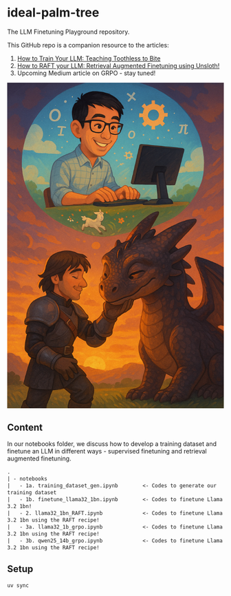 # ideal-palm-tree
The LLM Finetuning Playground repository.

This GitHub repo is a companion resource to the articles:
1. [How to Train Your LLM: Teaching Toothless to Bite](https://medium.com/@tituslhy/how-to-train-your-llm-teaching-toothless-to-bite-8d9f56fe4b2a)
2. [How to RAFT your LLM: Retrieval Augmented Finetuning using Unsloth!](https://medium.com/@tituslhy/how-to-raft-your-llm-retrieval-augmented-finetuning-using-unsloth-4c3844a9a6e3)
3. Upcoming Medium article on GRPO - stay tuned!

<p align="center">
    <img src="./images/training_a_dragon.png">
</p>

## Content
In our notebooks folder, we discuss how to develop a training dataset and finetune an LLM in different ways - supervised finetuning and retrieval augmented finetuning.
```
.
| - notebooks
|   - 1a. training_dataset_gen.ipynb        <- Codes to generate our training dataset
|   - 1b. finetune_llama32_1bn.ipynb        <- Codes to finetune Llama 3.2 1bn!
|   - 2. llama32_1bn_RAFT.ipynb             <- Codes to finetune Llama 3.2 1bn using the RAFT recipe!
|   - 3a. llama32_1b_grpo.ipynb             <- Codes to finetune Llama 3.2 1bn using the RAFT recipe!
|   - 3b. qwen25_14b_grpo.ipynb             <- Codes to finetune Llama 3.2 1bn using the RAFT recipe!
```

## Setup
```
uv sync
```

